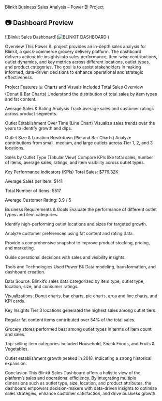 Blinkit Business Sales Analysis – Power BI Project

## 📷 Dashboard Preview

![Blinkit Sales Dashboard](![BLINKIT DASHBOARD](https://github.com/user-attachments/assets/80079d67-6ec2-40ff-bf34-d74a75de2204)
)

Overview
This Power BI project provides an in-depth sales analysis for Blinkit, a quick-commerce grocery delivery platform. The dashboard delivers actionable insights into sales performance, item-wise contributions, outlet dynamics, and key metrics across different locations, outlet types, and product categories. The goal is to assist stakeholders in making informed, data-driven decisions to enhance operational and strategic effectiveness.

Project Features
📊 Charts and Visuals Included
Total Sales Overview (Donut & Bar Charts)
Understand the distribution of total sales by item types and fat content.

Average Sales & Rating Analysis
Track average sales and customer ratings across product segments.

Outlet Establishment Over Time (Line Chart)
Visualize sales trends over the years to identify growth and dips.

Outlet Size & Location Breakdown (Pie and Bar Charts)
Analyze contributions from small, medium, and large outlets across Tier 1, 2, and 3 locations.

Sales by Outlet Type (Tabular View)
Compare KPIs like total sales, number of items, average sales, ratings, and item visibility across outlet types.

Key Performance Indicators (KPIs)
Total Sales: $776.32K

Average Sales per Item: $141

Total Number of Items: 5517

Average Customer Rating: 3.9 / 5

Business Requirements & Goals
Evaluate the performance of different outlet types and item categories.

Identify high-performing outlet locations and sizes for targeted growth.

Analyze customer preferences using fat content and rating data.

Provide a comprehensive snapshot to improve product stocking, pricing, and marketing.

Guide operational decisions with sales and visibility insights.

Tools and Technologies Used
Power BI: Data modeling, transformation, and dashboard creation.

Data Source: Blinkit’s sales data categorized by item type, outlet type, location, size, and consumer ratings.

Visualizations: Donut charts, bar charts, pie charts, area and line charts, and KPI cards.

Key Insights
Tier 3 locations generated the highest sales among outlet tiers.

Regular fat content items contributed over 54% of the total sales.

Grocery stores performed best among outlet types in terms of item count and sales.

Top-selling item categories included Household, Snack Foods, and Fruits & Vegetables.

Outlet establishment growth peaked in 2018, indicating a strong historical expansion.

Conclusion
This Blinkit Sales Dashboard offers a holistic view of the platform’s sales and operational efficiency. By integrating multiple dimensions such as outlet type, size, location, and product attributes, the dashboard empowers decision-makers with data-driven insights to optimize sales strategies, enhance customer satisfaction, and drive business growth.



